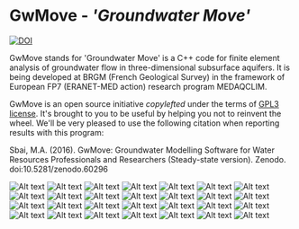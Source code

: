 # GwMove - *'Groundwater Move'* 
[![DOI](https://zenodo.org/badge/23898/Sbai7/GwMove.svg)](https://zenodo.org/badge/latestdoi/23898/Sbai7/GwMove)

GwMove stands for 'Groundwater Move' is a C++ code for finite element analysis of groundwater flow in three-dimensional subsurface aquifers. It is being developed at BRGM (French Geological Survey) in the framework of European FP7 (ERANET-MED action) research program MEDAQCLIM. 

GwMove is an open source initiative *copylefted* under the terms of [GPL3 license](http://www.gnu.org/licenses/gpl-3.0.html). It's brought to you to be useful by helping you not to reinvent the wheel. We'll be very pleased to use the following citation when reporting results with this program:

Sbai, M.A. (2016). GwMove: Groundwater Modelling Software for Water Resources Professionals and Researchers (Steady-state version). Zenodo. doi:10.5281/zenodo.60296

![Alt text](pictures/fr/Diapositive1.GIF?raw=true "")
![Alt text](pictures/fr/Diapositive2.GIF?raw=true "")
![Alt text](pictures/fr/Diapositive3.GIF?raw=true "")
![Alt text](pictures/fr/Diapositive4.GIF?raw=true "")
![Alt text](pictures/fr/Diapositive5.GIF?raw=true "")
![Alt text](pictures/fr/Diapositive6.GIF?raw=true "")
![Alt text](pictures/fr/Diapositive7.GIF?raw=true "")
![Alt text](pictures/fr/Diapositive8.GIF?raw=true "")
![Alt text](pictures/fr/Diapositive9.GIF?raw=true "")
![Alt text](pictures/fr/Diapositive10.GIF?raw=true "")
![Alt text](pictures/fr/Diapositive11.GIF?raw=true "")
![Alt text](pictures/fr/Diapositive12.GIF?raw=true "")
![Alt text](pictures/fr/Diapositive13.GIF?raw=true "")
![Alt text](pictures/fr/Diapositive14.GIF?raw=true "")
![Alt text](pictures/fr/Diapositive15.GIF?raw=true "")
![Alt text](pictures/fr/Diapositive16.GIF?raw=true "")
![Alt text](pictures/fr/Diapositive17.GIF?raw=true "")
![Alt text](pictures/fr/Diapositive18.GIF?raw=true "")
![Alt text](pictures/fr/Diapositive19.GIF?raw=true "")
![Alt text](pictures/fr/Diapositive20.GIF?raw=true "")
![Alt text](pictures/fr/Diapositive21.GIF?raw=true "")
![Alt text](pictures/fr/Diapositive22.GIF?raw=true "")
![Alt text](pictures/fr/Diapositive23.GIF?raw=true "")
![Alt text](pictures/fr/Diapositive24.GIF?raw=true "")
![Alt text](pictures/fr/Diapositive25.GIF?raw=true "")
![Alt text](pictures/fr/Diapositive26.GIF?raw=true "")
![Alt text](pictures/fr/Diapositive27.GIF?raw=true "")
![Alt text](pictures/fr/Diapositive28.GIF?raw=true "")
